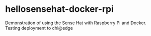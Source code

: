 # hellosensehat-docker-rpi
Demonstration of using the Sense Hat with Raspberry Pi and Docker. Testing deployment to chi@edge
